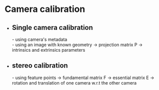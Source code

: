 <h1> Camera calibration </h1>

- <h2> Single camera calibration </h2>
    - using camera's metadata <br>
    - using an image with known geometry -> projection matrix P -> intrinsics and extrinsics parameters<br>
- <h2> stereo calibration </h2>
    - using feature points -> fundamental matrix F -> essential matrix E -> rotation and translation of one camera w.r.t the other camera
